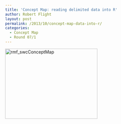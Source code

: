 ```yaml
---
title: 'Concept Map: reading delimited data into R'
author: Robert Flight
layout: post
permalink: /2013/10/concept-map-data-into-r/
categories:
  - Concept Map
  - Round 07/1
---
```

[<img class="alignnone size-medium wp-image-4787" alt="rmf_swcConceptMap" src="http://teaching.software-carpentry.org/wp-content/uploads/2013/10/rmf_swcConceptMap-e1381972927126-300x227.jpg" width="300" height="227" />][1]

 [1]: http://teaching.software-carpentry.org/wp-content/uploads/2013/10/rmf_swcConceptMap.jpg